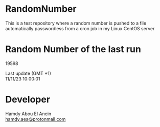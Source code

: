 # RandomNumber    
This is a test repository where a random number is pushed to a file automatically passwordless from a cron job in my Linux CentOS server    
# Random Number of the last run   
19598
      
Last update (GMT +1)    
11/11/23 10:00:01
# Developer    
Hamdy Abou El Anein   
hamdy.aea@protonmail.com
